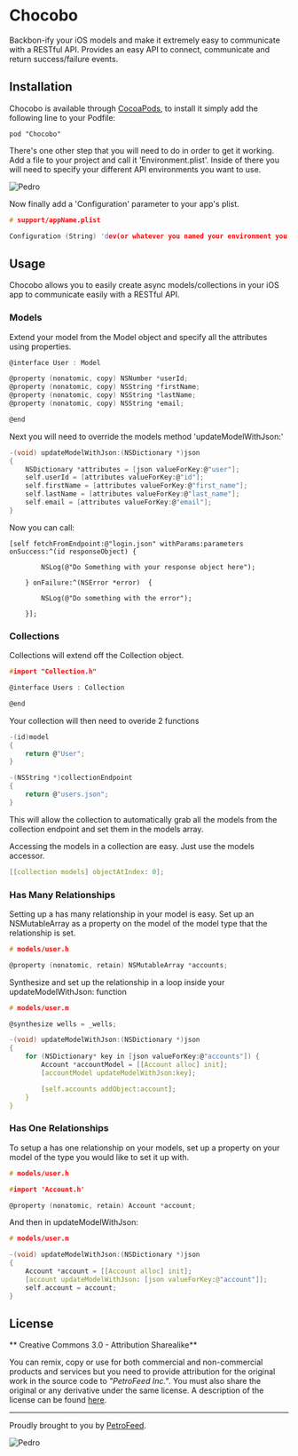 # Chocobo

Backbon-ify your iOS models and make it extremely easy to communicate with a RESTful API. Provides an easy API to connect, communicate and return success/failure events.

## Installation

Chocobo is available through [CocoaPods](http://cocoapods.org), to install
it simply add the following line to your Podfile:

    pod "Chocobo"

There's one other step that you will need to do in order to get it working. Add a file to your project and call it 'Environment.plist'. Inside of there you will need to specify your different API environments you want to use.

![Pedro](https://dl.dropboxusercontent.com/u/420961/Screen%20Shot%202013-12-05%20at%205.16.13%20PM.png)

Now finally add a 'Configuration' parameter to your app's plist.

```c
# support/appName.plist

Configuration (String) 'dev(or whatever you named your environment you want to use)'

```

## Usage

Chocobo allows you to easily create async models/collections in your iOS app to communicate easily with a RESTful API.

### Models

Extend your model from the Model object and specify all the attributes using properties.

```c
@interface User : Model

@property (nonatomic, copy) NSNumber *userId;
@property (nonatomic, copy) NSString *firstName;
@property (nonatomic, copy) NSString *lastName;
@property (nonatomic, copy) NSString *email;

@end
```

Next you will need to override the models method 'updateModelWithJson:'

```c
-(void) updateModelWithJson:(NSDictionary *)json
{
    NSDictionary *attributes = [json valueForKey:@"user"];
    self.userId = [attributes valueForKey:@"id"];
    self.firstName = [attributes valueForKey:@"first_name"];
    self.lastName = [attributes valueForKey:@"last_name"];
    self.email = [attributes valueForKey:@"email"];
}
```

Now you can call:

```
[self fetchFromEndpoint:@"login.json" withParams:parameters onSuccess:^(id responseObject) {

        NSLog(@"Do Something with your response object here");

    } onFailure:^(NSError *error)  {

        NSLog(@"Do something with the error");

    }];
```

### Collections

Collections will extend off the Collection object.

```c
#import "Collection.h"

@interface Users : Collection

@end
```

Your collection will then need to overide 2 functions

```c
-(id)model
{
    return @"User";
}

-(NSString *)collectionEndpoint
{
    return @"users.json";
}
```

This will allow the collection to automatically grab all the models from the collection
endpoint and set them in the models array.

Accessing the models in a collection are easy. Just use the models accessor.

```c
[[collection models] objectAtIndex: 0];
```

### Has Many Relationships

Setting up a has many relationship in your model is easy. Set up an NSMutableArray as a property on the
model of the model type that the relationship is set.

```c
# models/user.h

@property (nonatomic, retain) NSMutableArray *accounts;
```

Synthesize and set up the relationship in a loop inside your updateModelWithJson: function

```c
# models/user.m

@synthesize wells = _wells;

-(void) updateModelWithJson:(NSDictionary *)json
{
    for (NSDictionary* key in [json valueForKey:@"accounts"]) {
        Account *accountModel = [[Account alloc] init];
        [accountModel updateModelWithJson:key];

        [self.accounts addObject:account];
    }
}
```

### Has One Relationships

To setup a has one relationship on your models, set up a property on your model of the type you would like to set it up with.

```c
# models/user.h

#import 'Account.h'

@property (nonatomic, retain) Account *account;
```

And then in updateModelWithJson:

```c
# models/user.m

-(void) updateModelWithJson:(NSDictionary *)json
{
    Account *account = [[Account alloc] init];
    [account updateModelWithJson: [json valueForKey:@"account"]];
    self.account = account;
}
```

## License

** Creative Commons 3.0 - Attribution Sharealike**

You can remix, copy or use for both commercial and non-commercial products and services but you need to provide attribution for the original work in the source code to *"PetroFeed Inc."*. You must also share the original or any derivative under the same license. A description of the license can be found [here](http://creativecommons.org/licenses/by-sa/3.0).

---

Proudly brought to you by [PetroFeed](http://PetroFeed.com).


![Pedro](https://www.petrofeed.com/img/company/pedro.png)

